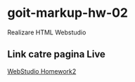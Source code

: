 # goit-markup-hw-02
Realizare HTML Webstudio
## Link catre pagina Live
[WebStudio Homework2](https://github.com/Loredana-Lungu/goit-markup-hw-02.git)
